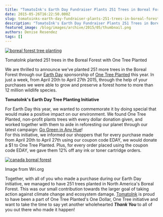 ```yaml
---
title: "TomatoInk's Earth Day Fundraiser Plants 251 Trees in Boreal Forest"
date: 2015-05-26T16:22:50.000Z
slug: tomatoinks-earth-day-fundraiser-plants-251-trees-in-boreal-forest
description: "TomatoInk's Earth Day Fundraiser Plants 251 Trees in Boreal Forest"
featured_image: /blog/images/archive/2015/05/thumbnail.png
authors: Denise Resendez
tags: []
---
```


[![boreal forest tree planting ](/blog/images/archive/2015/05/thumbnail.png)](/blog/images/archive/2015/05/thumbnail.png)

TomatoInk planted 251 trees in the Boreal Forest with One Tree Planted

We are thrilled to announce we've planted 251 more trees in the Boreal Forest through our [Earth Day](http://mandrillapp.com/track/click/30152516/www.tomatoink.com?p=eyJzIjoiRjQxMUpnUFBqZkNwclBRZlBOTnBGbXZEcGx3IiwidiI6MSwicCI6IntcInVcIjozMDE1MjUxNixcInZcIjoxLFwidXJsXCI6XCJodHRwOlxcXC9cXFwvd3d3LnRvbWF0b2luay5jb21cXFwvY2FtcGFpZ25cXFwvaW5kZXhcXFwvZWFydGhkYXkxNVwiLFwiaWRcIjpcIjA3OWM3OTY1YmJlMTQwODZiZjkwNzhkMjNlYzZhYTViXCIsXCJ1cmxfaWRzXCI6W1wiYWJlMzAzNDY0ZTBkZmVhYjA0YzVhMzFmMTYyMTY3YzgyMWM0MWFhNVwiXX0ifQ) sponsorship of [One Tree Planted](http://onetreeplanted.org/) this year. In just a week, from April 20th to April 27th 2015, through the help of your purchases we were able to grow and preserve a forest home to more than 12 million wildlife species.

**TomatoInk's Earth Day Tree Planting Initiative**

For Earth Day this year, we wanted to commemorate it by doing special that would make a positive impact on our environment. We found One Tree Planted, non-profit plants trees with every dollar donation given, and worked together with them to aide in reforesting our planet through our latest campaign: [Go Green in Any Hue](http://mandrillapp.com/track/click/30152516/www.tomatoink.com?p=eyJzIjoiRjQxMUpnUFBqZkNwclBRZlBOTnBGbXZEcGx3IiwidiI6MSwicCI6IntcInVcIjozMDE1MjUxNixcInZcIjoxLFwidXJsXCI6XCJodHRwOlxcXC9cXFwvd3d3LnRvbWF0b2luay5jb21cXFwvY2FtcGFpZ25cXFwvaW5kZXhcXFwvZWFydGhkYXkxNVwiLFwiaWRcIjpcIjA3OWM3OTY1YmJlMTQwODZiZjkwNzhkMjNlYzZhYTViXCIsXCJ1cmxfaWRzXCI6W1wiYWJlMzAzNDY0ZTBkZmVhYjA0YzVhMzFmMTYyMTY3YzgyMWM0MWFhNVwiXX0ifQ)!  
For this initiative, we informed our shoppers that for every purchase made from April 20th to April 27th using our coupon code EDAY, we would donate a $1 to One Tree Planted. Plus, for every order placed using the coupon code EDAY, we gave them 12% off any ink or toner cartridge orders.

[![canada boreal forest](/blog/images/archive/2015/05/canada_boreal_forest-632x420.jpg)](/blog/images/archive/2015/05/canada%5Fboreal%5Fforest.jpg)

Image from Wri.org

Together, with all of you who made a purchase during our Earth Day initiative, we managed to have 251 trees planted in North America's Boreal Forest. This was our small contribution towards the larger goal of taking action against climate change and ecosystem damage. [TomatoInk](https://www.tomatoink.com) is proud to have been a part of One Tree Planted's One Dollar, One Tree initiative and want to take the time to say yet another wholehearted _**Thank You**_ to all of you out there who made it happen!